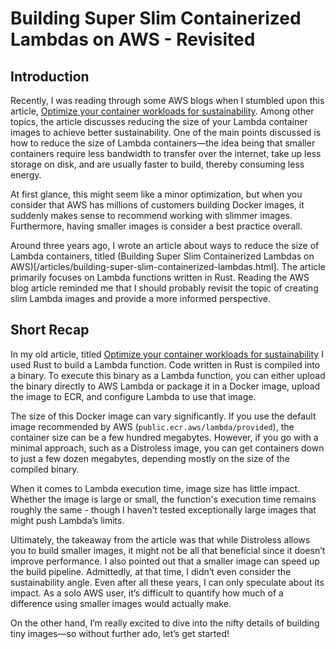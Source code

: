 # Building Super Slim Containerized Lambdas on AWS - Revisited

## Introduction

Recently, I was reading through some AWS blogs when I stumbled upon this article, [Optimize your container workloads for sustainability](https://aws.amazon.com/blogs/containers/optimize-your-container-workloads-for-sustainability/). Among other topics, the article discusses reducing the size of your Lambda container images to achieve better sustainability. One of the main points discussed is how to reduce the size of Lambda containers—the idea being that smaller containers require less bandwidth to transfer over the internet, take up less storage on disk, and are usually faster to build, thereby consuming less energy.

At first glance, this might seem like a minor optimization, but when you consider that AWS has millions of customers building Docker images, it suddenly makes sense to recommend working with slimmer images. Furthermore, having smaller images is consider a best practice overall.

Around three years ago, I wrote an article about ways to reduce the size of Lambda containers, titled (Building Super Slim Containerized Lambdas on AWS)[/articles/building-super-slim-containerized-lambdas.html]. The article primarily focuses on Lambda functions written in Rust. Reading the AWS blog article reminded me that I should probably revisit the topic of creating slim Lambda images and provide a more informed perspective.

## Short Recap

In my old article, titled [Optimize your container workloads for sustainability](https://aws.amazon.com/blogs/containers/optimize-your-container-workloads-for-sustainability/) I used Rust to build a Lambda function. Code written in Rust is compiled into a binary. To execute this binary as a Lambda function, you can either upload the binary directly to AWS Lambda or package it in a Docker image, upload the image to ECR, and configure Lambda to use that image.

The size of this Docker image can vary significantly. If you use the default image recommended by AWS (`public.ecr.aws/lambda/provided`), the container size can be a few hundred megabytes. However, if you go with a minimal approach, such as a Distroless image, you can get containers down to just a few dozen megabytes, depending mostly on the size of the compiled binary.

When it comes to Lambda execution time, image size has little impact. Whether the image is large or small, the function's execution time remains roughly the same - though I haven’t tested exceptionally large images that might push Lambda’s limits.

Ultimately, the takeaway from the article was that while Distroless allows you to build smaller images, it might not be all that beneficial since it doesn’t improve performance. I also pointed out that a smaller image can speed up the build pipeline. Admittedly, at that time, I didn’t even consider the sustainability angle. Even after all these years, I can only speculate about its impact. As a solo AWS user, it’s difficult to quantify how much of a difference using smaller images would actually make.

On the other hand, I’m really excited to dive into the nifty details of building tiny images—so without further ado, let’s get started!